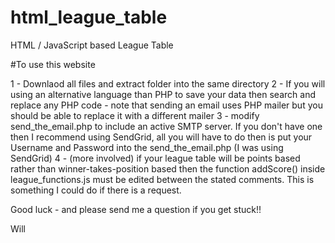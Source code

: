 # html_league_table
HTML / JavaScript based League Table

#To use this website

1 - Downlaod all files and extract folder into the same directory
2 - If you will using an alternative language than PHP to save your data then search and replace any PHP code - note that sending an email uses PHP mailer but you should be able to replace it with a different mailer
3 - modify send_the_email.php to include an active SMTP server. If you don't have one then I recommend using SendGrid, all you will have to do then is put your Username and Password into the send_the_email.php (I was using SendGrid)
4 - (more involved) if your league table will be points based rather than winner-takes-position based then the function 
addScore() inside league_functions.js must be edited between the stated comments. This is something I could do if there is a request.

Good luck - and please send me a question if you get stuck!!

Will
